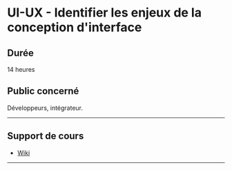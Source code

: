 # UI-UX - Identifier les enjeux de la conception d'interface

## Durée

14 heures

## Public concerné

Développeurs, intégrateur.

___

## Support de cours

* [Wiki](https://github.com/seeren-training/UI-UX/wiki)

___